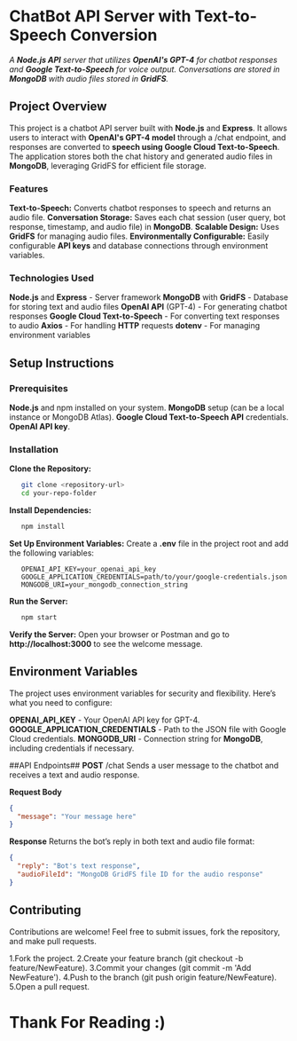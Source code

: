 # ChatBot API Server with Text-to-Speech Conversion

_A **Node.js API** server that utilizes **OpenAI's GPT-4** for chatbot responses and **Google Text-to-Speech** for voice output. Conversations are stored in **MongoDB** with audio files stored in **GridFS**._


## Project Overview
This project is a chatbot API server built with **Node.js** and **Express**. It allows users to interact with **OpenAI's GPT-4 model** through a /chat endpoint, and responses are converted to **speech using Google Cloud Text-to-Speech**. The application stores both the chat history and generated audio files in **MongoDB**, leveraging GridFS for efficient file storage.

### Features
**Text-to-Speech:** Converts chatbot responses to speech and returns an audio file.
**Conversation Storage:** Saves each chat session (user query, bot response, timestamp, and audio file) in **MongoDB**.
**Scalable Design:** Uses **GridFS** for managing audio files.
**Environmentally Configurable:** Easily configurable **API keys** and database connections through environment variables.
### Technologies Used
**Node.js** and **Express** - Server framework
**MongoDB** with **GridFS** - Database for storing text and audio files
**OpenAI API** (GPT-4) - For generating chatbot responses
**Google Cloud Text-to-Speech** - For converting text responses to audio
**Axios** - For handling **HTTP** requests
**dotenv** - For managing environment variables

## Setup Instructions
### Prerequisites
**Node.js** and npm installed on your system.
**MongoDB** setup (can be a local instance or MongoDB Atlas).
**Google Cloud Text-to-Speech API** credentials.
**OpenAI API key**.

### Installation
**Clone the Repository:**

``` Bash
   git clone <repository-url>
   cd your-repo-folder
```
**Install Dependencies:**

``` Bash
   npm install
```

**Set Up Environment Variables:** Create a **.env** file in the project root and add the following variables:

``` plaintext
   OPENAI_API_KEY=your_openai_api_key
   GOOGLE_APPLICATION_CREDENTIALS=path/to/your/google-credentials.json
   MONGODB_URI=your_mongodb_connection_string
```
**Run the Server:**
``` bash
   npm start
```
**Verify the Server:** Open your browser or Postman and go to **http://localhost:3000** to see the welcome message.

## Environment Variables 
The project uses environment variables for security and flexibility. Here’s what you need to configure:

**OPENAI_API_KEY** - Your OpenAI API key for GPT-4.
**GOOGLE_APPLICATION_CREDENTIALS** - Path to the JSON file with Google Cloud credentials.
**MONGODB_URI** - Connection string for **MongoDB**, including credentials if necessary.

##API Endpoints##
**POST** /chat
Sends a user message to the chatbot and receives a text and audio response.

**Request Body**
``` json
{
  "message": "Your message here"
}
```

**Response**
Returns the bot’s reply in both text and audio file format:

``` json
{
  "reply": "Bot's text response",
  "audioFileId": "MongoDB GridFS file ID for the audio response"
}
```

## Contributing
Contributions are welcome! Feel free to submit issues, fork the repository, and make pull requests.

1.Fork the project.
2.Create your feature branch (git checkout -b feature/NewFeature).
3.Commit your changes (git commit -m 'Add NewFeature').
4.Push to the branch (git push origin feature/NewFeature).
5.Open a pull request.

# Thank For Reading :)
